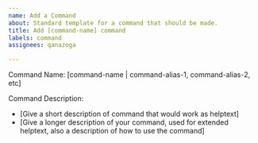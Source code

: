 ```yaml
---
name: Add a Command
about: Standard template for a command that should be made.
title: Add [command-name] command
labels: command
assignees: qanazoga

---
```


Command Name:
[command-name | command-alias-1, command-alias-2, etc]

Command Description:
- [Give a short description of command that would work as helptext]
- [Give a longer description of your command, used for extended helptext, also a description of how to use the command]
